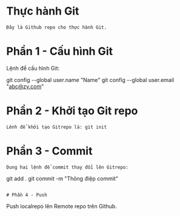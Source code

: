 # Thực hành Git
```
Đây là Github repo cho thực hành Git.
```
# Phần 1 - Cấu hình Git
Lệnh để cấu hình Git:

git config --global user.name "Name"
git config --global user.email "abc@zy.com"

# Phần 2 - Khởi tạo Git repo
```
Lênh để khởi tạo Gitrepo là: git init
```
# Phần 3 - Commit
```
Dung hai lệnh để commit thay đổi lên Gitrepo:
```
git add .
git commit -m "Thông điệp commit"
```

# Phần 4 - Push
```
Push localrepo lên Remote repo trên Github.
```
